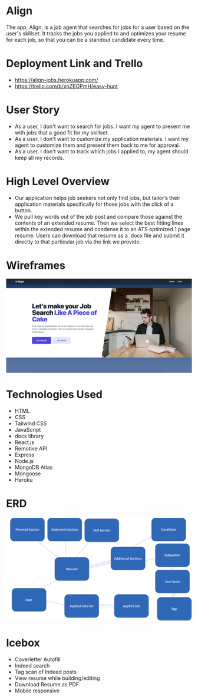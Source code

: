 # Align
The app, Align, is a job agent that searches for jobs for a user based on the user's skillset. It tracks the jobs you applied to and optimizes your resume for each job, so that you can be a standout candidate every time.

# Deployment Link and Trello
* https://align-jobs.herokuapp.com/
* https://trello.com/b/xnZEOPmH/easy-hunt

# User Story
* As a user, I don't want to search for jobs. I want my agent to present me with jobs that a good fit for my skillset.
* As a user, I don't want to customize my application materials. I want my agent to customize them and present them back to me for approval.
* As a user, I don't want to track which jobs I applied to, my agent should keep all my records.

# High Level Overview
* Our application helps job seekers not only find jobs, but tailor’s their application materials specifically for those jobs with the click of a button.
* We pull key words out of the job post and compare those against the contents of an extended resume. Then we select the best fitting lines within the extended resume and condense it to an ATS optimized 1 page resume. Users can download that resume as a .docx file and submit it directly to that particular job via the link we provide.

# Wireframes
<img src="src/assets/images/Landing_Page.png" >

# Technologies Used
* HTML
* CSS
* Tailwind CSS
* JavaScript
* docx library
* React.js
* Remotive API
* Express
* Node.js
* MongoDB Atlas
* Mongoose
* Heroku

# ERD
<img src="src/assets/images/ERD.png" >

# Icebox
* Coverletter Autofill
* Indeed search
* Tag scan of Indeed posts
* View resume while building/editing
* Download Resume as PDF
* Mobile responsive